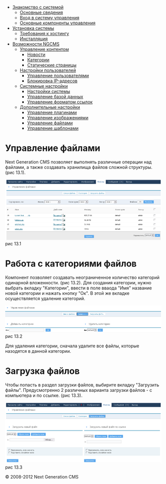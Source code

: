 -   [Знакомство с системой]()
    -   [Основные сведения](about.html)
    -   [Вход в систему управления](enter.html)
    -   [Основные компоненты управления](components.html)
-   [Установка системы]()
    -   [Требования к хостингу](hosting.html)
    -   [Инсталляция](installation.html)
-   [Возможности NGCMS]()
    -   [Управление контентом]()
        -   [Новости](news.html)
        -   [Категории](catigories.html)
        -   [Статические страницы](static.html)
    -   [Настройки пользователей]()
        -   [Управление пользователями](users.html)
        -   [Блокировка IP-адресов](ipban.html)
    -   [Системные настройки]()
        -   [Настройки системы](config.html)
        -   [Управление базой данных](dbo.html)
        -   [Управление форматом ссылок](urls.html)
    -   [Дополнительные настройки]()
        -   [Управление плагинами](plugins.html)
        -   [Управление изображениями](images.html)
        -   [Управление файлами](files.html)
        -   [Управление шаблонами](templates.html)

Управление файлами
==================

Next Generation CMS позволяет выполнять различные операции над файлами, а также создавать хранилища файлов сложной структуры. (рис 13.1).

![](images/screenshots/files_1.png)
рис 13.1

Работа с категориями файлов
===========================

Компонент позволяет создавать неограниченное количество категорий одинарной вложенности. (рис 13.2).
 Для создания категории, нужно выбрать вкладку "Категории", ввести в поле вваода "Имя" название новой категории и нажать кнопку "Ок".
 В этой же вкладке осуществляется удаление категорий.

![](images/screenshots/files_2.png)
рис 13.2

Для удаления категории, сначала удалите все файлы, которые назодятся в данной категории.

Загрузка файлов
===============

Чтобы попасть в раздел загрузки файлов, выбирите вкладку "Загрузить файлы".
 Предусмотренно 2 различных варианта загрузки файлов - с компьютера и по ссылке. (рис 13.3).

![](images/screenshots/files_3.png)
рис 13.3

© 2008-2012 Next Generation CMS
